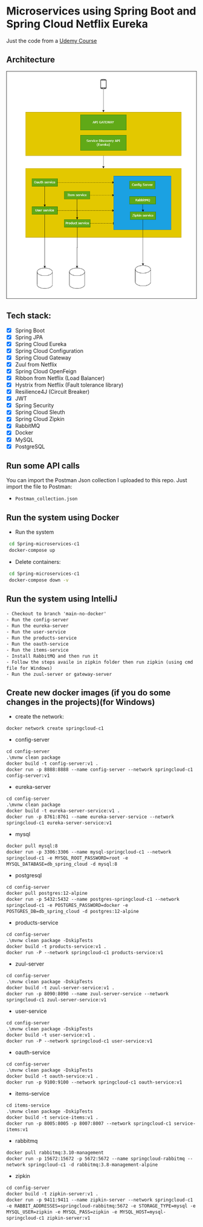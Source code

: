 # Microservices using Spring Boot and Spring Cloud Netflix Eureka
Just the code from a [Udemy Course](https://www.udemy.com/course/microservicios-con-spring-boot-y-spring-cloud/)

## Architecture
![Architecture](https://github.com/canessaalvamiguel/Spring-microservices-c1/blob/main/architecture_design.png?raw=true)

## Tech stack:
- [X] Spring Boot
- [X] Spring JPA
- [X] Spring Cloud Eureka
- [X] Spring Cloud Configuration
- [X] Spring Cloud Gateway
- [X] Zuul from Netflix
- [X] Spring Cloud OpenFeign
- [X] Ribbon from Netflix (Load Balancer)
- [X] Hystrix from Netflix (Fault tolerance library)
- [X] Resilience4J (Circuit Breaker)
- [X] JWT
- [X] Spring Security
- [X] Spring Cloud Sleuth
- [X] Spring Cloud Zipkin
- [X] RabbitMQ
- [X] Docker
- [X] MySQL
- [X] PostgreSQL

## Run some API calls
You can import the Postman Json collection I uploaded to this repo. Just import the file to Postman:
- ```Postman_collection.json```

## Run the system using Docker
- Run the system
```bash
 cd Spring-microservices-c1
 docker-compose up
```

- Delete containers:
```bash
 cd Spring-microservices-c1
 docker-compose down -v
```

## Run the system using IntelliJ
```
- Checkout to branch 'main-no-docker'
- Run the config-server
- Run the eureka-server
- Run the user-service
- Run the products-service
- Run the oauth-service
- Run the items-service
- Install RabbitMQ and then run it
- Follow the steps availe in zipkin folder then run zipkin (using cmd file for Windows)
- Run the zuul-server or gateway-server
```

## Create new docker images (if you do some changes in the projects)(for Windows)
- create the network:
```
docker network create springcloud-c1
```
- config-server
```
cd config-server
.\mvnw clean package
docker build -t config-server:v1 .
docker run -p 8888:8888 --name config-server --network springcloud-c1 config-server:v1
```

- eureka-server
```
cd config-server
.\mvnw clean package
docker build -t eureka-server-service:v1 .
docker run -p 8761:8761 --name eureka-server-service --network springcloud-c1 eureka-server-service:v1
```

- mysql
```
docker pull mysql:8
docker run -p 3306:3306 --name mysql-springcloud-c1 --network springcloud-c1 -e MYSQL_ROOT_PASSWORD=root -e MYSQL_DATABASE=db_spring_cloud -d mysql:8
```

- postgresql
```
cd config-server
docker pull postgres:12-alpine
docker run -p 5432:5432 --name postgres-springcloud-c1 --network springcloud-c1 -e POSTGRES_PASSWORD=docker -e POSTGRES_DB=db_spring_cloud -d postgres:12-alpine
```

- products-service
```
cd config-server
.\mvnw clean package -DskipTests
docker build -t products-service:v1 .
docker run -P --network springcloud-c1 products-service:v1
```

- zuul-server
```
cd config-server
.\mvnw clean package -DskipTests
docker build -t zuul-server-service:v1 .
docker run -p 8090:8090 --name zuul-server-service --network springcloud-c1 zuul-server-service:v1
```

- user-service
```
cd config-server
.\mvnw clean package -DskipTests
docker build -t user-service:v1 .
docker run -P --network springcloud-c1 user-service:v1
```

- oauth-service
```
cd config-server
.\mvnw clean package -DskipTests
docker build -t oauth-service:v1 .
docker run -p 9100:9100 --network springcloud-c1 oauth-service:v1
```

- items-service
```
cd items-service
.\mvnw clean package -DskipTests
docker build -t service-items:v1 .
docker run -p 8005:8005 -p 8007:8007 --network springcloud-c1 service-items:v1
```

- rabbitmq
```
docker pull rabbitmq:3.10-management
docker run -p 15672:15672 -p 5672:5672 --name springcloud-rabbitmq --network springcloud-c1 -d rabbitmq:3.8-management-alpine
```

- zipkin
```
cd config-server
docker build -t zipkin-server:v1 .
docker run -p 9411:9411 --name zipkin-server --network springcloud-c1 -e RABBIT_ADDRESSES=springcloud-rabbitmq:5672 -e STORAGE_TYPE=mysql -e MYSQL_USER=zipkin -e MYSQL_PASS=zipkin -e MYSQL_HOST=mysql-springcloud-c1 zipkin-server:v1
```
